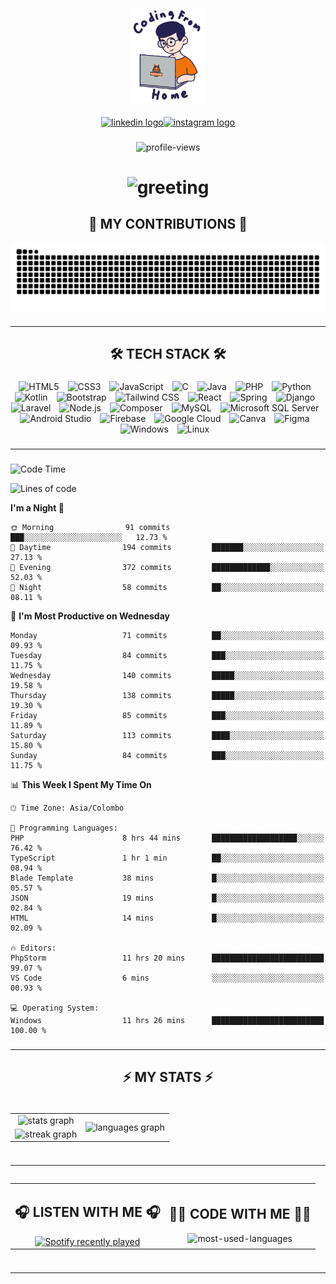 <div style="display: flex;justify-content: center;margin-top:20px">
    <img height="150" src="./assets/top.gif" alt="top-image"/>
</div>

###    

 <div style="display: flex;justify-content: center;">
    <a href="https://www.linkedin.com/in/nureka-rodrigo/" target="_blank">
        <img src="https://img.shields.io/static/v1?message=LinkedIn&logo=linkedin&label=&color=0077B5&logoColor=white&labelColor=&style=for-the-badge" height="25" alt="linkedin logo"/>
    </a>
    <a href="https://www.instagram.com/nureka_rodrigo/" target="_blank">
        <img src="https://img.shields.io/static/v1?message=Instagram&logo=instagram&label=&color=E4405F&logoColor=white&labelColor=&style=for-the-badge" height="25" alt="instagram logo"/>
    </a>
</div> 

###    

<div style="display: flex;justify-content: center;">
    <img src="https://komarev.com/ghpvc/?username=nureka-rodrigo&color=blue" alt="profile-views"/>
</div> 

###    

<h1 style="display: flex;justify-content: center;">
    <img src="https://readme-typing-svg.herokuapp.com/?font=Righteous&size=35&center=true&vCenter=true&width=500&height=70&duration=4000&lines=Hi+There!+👋;+I'm+Nureka+Rodrigo!;" alt="greeting"/>
</h1> 

###    

<h2 style="display: flex;justify-content: center;">🐍 MY CONTRIBUTIONS 🐍</h2>

<div style="display: flex;justify-content: center;">
    <img alt="snake eating my contributions" src="https://raw.githubusercontent.com/nureka-rodrigo/nureka-rodrigo/output/github-contribution-grid-snake.svg"/>
</div> 

###

<hr/>

<h2 style="display: flex;justify-content: center;">🛠 TECH STACK 🛠</h2>

###

<div align="center">
  <span style="margin-right: 10px;"><img src="https://cdn.jsdelivr.net/gh/devicons/devicon/icons/html5/html5-original.svg" height="40" alt="HTML5"  /></span>
  <span style="margin-right: 10px;"><img src="https://cdn.jsdelivr.net/gh/devicons/devicon/icons/css3/css3-original.svg" height="40" alt="CSS3"  /></span>
  <span style="margin-right: 10px;"><img src="https://cdn.jsdelivr.net/gh/devicons/devicon/icons/javascript/javascript-original.svg" height="40" alt="JavaScript"  /></span>
  <span style="margin-right: 10px;"><img src="https://cdn.jsdelivr.net/gh/devicons/devicon/icons/c/c-original.svg" height="40" alt="C"  /></span>
  <span style="margin-right: 10px;"><img src="https://cdn.jsdelivr.net/gh/devicons/devicon/icons/java/java-original.svg" height="40" alt="Java"  /></span>
  <span style="margin-right: 10px;"><img src="https://cdn.jsdelivr.net/gh/devicons/devicon/icons/php/php-original.svg" height="40" alt="PHP"  /></span>
  <span style="margin-right: 10px;"><img src="https://cdn.jsdelivr.net/gh/devicons/devicon/icons/python/python-original.svg" height="40" alt="Python"  /></span>
  <span style="margin-right: 10px;"><img src="https://cdn.jsdelivr.net/gh/devicons/devicon/icons/kotlin/kotlin-original.svg" height="40" alt="Kotlin"  /></span>
  <span style="margin-right: 10px;"><img src="https://cdn.jsdelivr.net/gh/devicons/devicon/icons/bootstrap/bootstrap-original.svg" height="40" alt="Bootstrap"  /></span>
  <span style="margin-right: 10px;"><img src="https://cdn.jsdelivr.net/gh/devicons/devicon@latest/icons/tailwindcss/tailwindcss-original.svg" height="40" alt="Tailwind CSS"  /></span>
  <span style="margin-right: 10px;"><img src="https://cdn.jsdelivr.net/gh/devicons/devicon/icons/react/react-original.svg" height="40" alt="React"  /></span>
  <span style="margin-right: 10px;"><img src="https://cdn.jsdelivr.net/gh/devicons/devicon/icons/spring/spring-original.svg" height="40" alt="Spring"  /></span>
  <span style="margin-right: 10px;"><img src="https://cdn.jsdelivr.net/gh/devicons/devicon/icons/django/django-plain.svg" height="40" alt="Django"  /></span>
  <span style="margin-right: 10px;"><img src="https://cdn.jsdelivr.net/gh/devicons/devicon@latest/icons/laravel/laravel-original.svg" height="40" alt="Laravel"  /></span>
  <span style="margin-right: 10px;"><img src="https://cdn.jsdelivr.net/gh/devicons/devicon/icons/nodejs/nodejs-original.svg" height="40" alt="Node.js"  /></span>
  <span style="margin-right: 10px;"><img src="https://cdn.jsdelivr.net/gh/devicons/devicon/icons/composer/composer-original.svg" height="40" alt="Composer"  /></span>
  <span style="margin-right: 10px;"><img src="https://cdn.jsdelivr.net/gh/devicons/devicon/icons/mysql/mysql-original.svg" height="40" alt="MySQL"  /></span>
  <span style="margin-right: 10px;"><img src="https://cdn.jsdelivr.net/gh/devicons/devicon/icons/microsoftsqlserver/microsoftsqlserver-plain.svg" height="40" alt="Microsoft SQL Server"  /></span>
  <span style="margin-right: 10px;"><img src="https://cdn.jsdelivr.net/gh/devicons/devicon/icons/androidstudio/androidstudio-original.svg" height="40" alt="Android Studio"  /></span>
  <span style="margin-right: 10px;"><img src="https://cdn.jsdelivr.net/gh/devicons/devicon/icons/firebase/firebase-plain.svg" height="40" alt="Firebase"  /></span>
  <span style="margin-right: 10px;"><img src="https://cdn.jsdelivr.net/gh/devicons/devicon/icons/googlecloud/googlecloud-original.svg" height="40" alt="Google Cloud"  /></span>
  <span style="margin-right: 10px;"><img src="https://cdn.jsdelivr.net/gh/devicons/devicon/icons/canva/canva-original.svg" height="40" alt="Canva"  /></span>
  <span style="margin-right: 10px;"><img src="https://cdn.jsdelivr.net/gh/devicons/devicon/icons/figma/figma-original.svg" height="40" alt="Figma"  /></span>
  <span style="margin-right: 10px;"><img src="https://cdn.jsdelivr.net/gh/devicons/devicon@latest/icons/windows11/windows11-original.svg" height="40" alt="Windows"  /></span>
  <span style="margin-right: 10px;"><img src="https://cdn.jsdelivr.net/gh/devicons/devicon/icons/linux/linux-original.svg" height="40" alt="Linux"  /></span>
</div>

###

<hr/>

###

<!--START_SECTION:waka-->
![Code Time](http://img.shields.io/badge/Code%20Time-422%20hrs%2028%20mins-blue)

![Lines of code](https://img.shields.io/badge/From%20Hello%20World%20I%27ve%20Written-311.5%20thousand%20lines%20of%20code-blue)

**I'm a Night 🦉**

```text
🌞 Morning                91 commits          ███░░░░░░░░░░░░░░░░░░░░░░   12.73 % 
🌆 Daytime                194 commits         ███████░░░░░░░░░░░░░░░░░░   27.13 % 
🌃 Evening                372 commits         █████████████░░░░░░░░░░░░   52.03 % 
🌙 Night                  58 commits          ██░░░░░░░░░░░░░░░░░░░░░░░   08.11 % 
```

📅 **I'm Most Productive on Wednesday**

```text
Monday                   71 commits          ██░░░░░░░░░░░░░░░░░░░░░░░   09.93 % 
Tuesday                  84 commits          ███░░░░░░░░░░░░░░░░░░░░░░   11.75 % 
Wednesday                140 commits         █████░░░░░░░░░░░░░░░░░░░░   19.58 % 
Thursday                 138 commits         █████░░░░░░░░░░░░░░░░░░░░   19.30 % 
Friday                   85 commits          ███░░░░░░░░░░░░░░░░░░░░░░   11.89 % 
Saturday                 113 commits         ████░░░░░░░░░░░░░░░░░░░░░   15.80 % 
Sunday                   84 commits          ███░░░░░░░░░░░░░░░░░░░░░░   11.75 % 
```

📊 **This Week I Spent My Time On**

```text
🕑︎ Time Zone: Asia/Colombo

💬 Programming Languages: 
PHP                      8 hrs 44 mins       ███████████████████░░░░░░   76.42 % 
TypeScript               1 hr 1 min          ██░░░░░░░░░░░░░░░░░░░░░░░   08.94 % 
Blade Template           38 mins             █░░░░░░░░░░░░░░░░░░░░░░░░   05.57 % 
JSON                     19 mins             █░░░░░░░░░░░░░░░░░░░░░░░░   02.84 % 
HTML                     14 mins             █░░░░░░░░░░░░░░░░░░░░░░░░   02.09 % 

🔥 Editors: 
PhpStorm                 11 hrs 20 mins      █████████████████████████   99.07 % 
VS Code                  6 mins              ░░░░░░░░░░░░░░░░░░░░░░░░░   00.93 % 

💻 Operating System: 
Windows                  11 hrs 26 mins      █████████████████████████   100.00 % 
```

<!--END_SECTION:waka-->

###

<hr/>

###

<h2 align="center">⚡ MY STATS ⚡</h2>

###    

<div style="display: flex;justify-content: center;">
    <table>
        <tr>
            <td align="center">
                <img src="https://github-readme-stats.vercel.app/api?username=nureka-rodrigo&hide_rank=false&show_icons=true&include_all_commits=true&count_private=true&theme=dark&locale=en&order=1" alt="stats graph"/>
            </td>
            <td rowspan="2" align="center">
                <img src="https://github-readme-stats.vercel.app/api/top-langs?username=nureka-rodrigo&locale=en&card_width=320&langs_count=8&theme=dark&order=2&count_private=true" alt="languages graph"/>
            </td>
        </tr>
        <tr>
            <td align="center">
                <img src="https://streak-stats.demolab.com?user=nureka-rodrigo&locale=en&mode=daily&theme=dark&border_radius=5&order=3" alt="streak graph"/>
            </td>
        </tr>
    </table>
</div> 

###

<hr/>

<div style="display: flex;justify-content: center;">
    <table>
        <tr>
            <td align="center">
                <h2>🎧 LISTEN WITH ME 🎧</h2>
                <a href="https://open.spotify.com/user/zjqfkmbawszam1irs05fwxsls">
                    <img src="https://spotify-github-profile.vercel.app/api/view?uid=zjqfkmbawszam1irs05fwxsls&cover_image=true&theme=default&show_offline=true&background_color=121212&interchange=true&bar_color=53b14f&bar_color_cover=false" alt="Spotify recently played"/>
                </a>
            </td>
            <td align="center">
                <h2>👨‍💻 CODE WITH ME 👨‍💻</h2>
                <img src="https://github-readme-stats.vercel.app/api/wakatime?username=@nureka99&theme=dark&compact=True&langs_count=8" alt="most-used-languages"/>
            </td>
        </tr>
    </table>
</div> 

###

<hr/>
